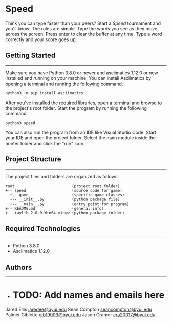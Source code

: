 # Speed
Think you can type faster than your peers? Start a <i>Speed</i> 
tournament and you'll know! The rules are simple. Type the words you 
see as they move across the screen. Press enter to clear the buffer at 
any time. Type a word correctly and your score goes up.

## Getting Started
---
Make sure you have Python 3.8.0 or newer and asciimatics 1.12.0 or new installed 
and running on your machine. You can install Asciimatics by opening a terminal 
and running the following command.
```
python3 -m pip install asciimatics
```
After you've installed the required libraries, open a terminal and browse to the 
project's root folder. Start the program by running the following command.
```
python3 speed 
```
You can also run the program from an IDE like Visual Studio Code. Start your IDE 
and open the project folder. Select the main module inside the hunter folder and 
click the "run" icon.

## Project Structure
---
The project files and folders are organized as follows:
```
root                         (project root folder)
+-- speed                    (source code for game)
  +-- game                   (specific game classes)
  +-- __init__.py            (python package file)
  +-- __main__.py            (entry point for program)
+-- README.md                (general info)
+-- raylib-2.0.0-Win64-mingw (python package folder)
```

## Required Technologies
---
* Python 3.8.0
* Asciimatics 1.12.0

## Authors
---
* # TODO: Add names and emails here
Jared Ellis jaredee@byui.edu
Sean Compton seancompton@byui.edu
Palmer Giblette gib19003@byui.edu
Jason Cramer cra20017@byui.edu